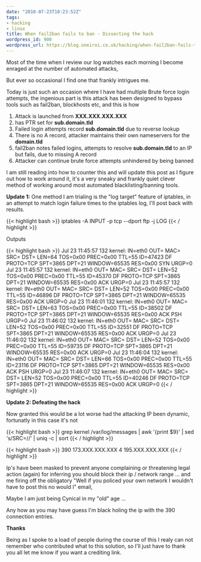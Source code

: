 ```yaml
---
date: "2010-07-23T10:23:52Z"
tags:
- hacking
- linux
title: When fail2ban fails to ban - Dissecting the hack
wordpress_id: 900
wordpress_url: https://blog.oneiroi.co.uk/hacking/when-fail2ban-fails-to-ban-dissecting-the-hack
---
```

Most of the time when I review our log watches each morning I become enraged at the number of automated attacks,

But ever so occasional I find one that frankly intrigues me.

Today is just such an occasion where I have had multiple Brute force login attempts, the ingenious part is this attack has been designed to bypass tools such as fail2ban, blockhosts etc, and this is how
<ol>
	<li>Attack is launched from <strong>XXX.XXX.XXX.XXX</strong></li>
	<li><strong></strong> has PTR set for <strong>sub.domain.tld</strong></li>
	<li>Failed login attempts record <strong>sub.domain.tld</strong> due to reverse lookup</li>
	<li>There is no A record, attacker maintains their own nameservers for the <strong>domain.tld</strong></li>
	<li>fail2ban notes failed logins, attempts to resolve <strong>sub.domain.tld</strong> to an IP but fails, due to missing A record</li>
	<li> Attacker can continue brute force attempts unhindered by being banned</li>
</ol>
I am still reading into how to counter this and will update this post as I figure out how to work around it, it's a very sneaky and frankly quiet clever method of working around most automated blacklisting/banning tools.

<strong>Update 1:</strong>
One method I am trialing is the "log target" feature of iptables, in an attempt to match login failure times to the iptables log, I'll post back with results.

{{< highlight bash >}}
iptables -A INPUT -p tcp --dport ftp -j LOG
{{< / highlight >}}

Outputs

{{< highlight bash >}}
Jul 23 11:45:57 132 kernel: IN=eth0 OUT= MAC=<mac addr> SRC=<connecitng ip> DST=<server ip> LEN=64 TOS=0x00 PREC=0x00 TTL=55 ID=47423 DF PROTO=TCP SPT=3865 DPT=21 WINDOW=65535 RES=0x00 SYN URGP=0 
Jul 23 11:45:57 132 kernel: IN=eth0 OUT= MAC=<mac addr> SRC=<connecitng ip> DST=<server ip> LEN=52 TOS=0x00 PREC=0x00 TTL=55 ID=45370 DF PROTO=TCP SPT=3865 DPT=21 WINDOW=65535 RES=0x00 ACK URGP=0 
Jul 23 11:45:57 132 kernel: IN=eth0 OUT= MAC=<mac addr> SRC=<connecitng ip> DST=<server ip> LEN=52 TOS=0x00 PREC=0x00 TTL=55 ID=46896 DF PROTO=TCP SPT=3865 DPT=21 WINDOW=65535 RES=0x00 ACK URGP=0 
Jul 23 11:46:01 132 kernel: IN=eth0 OUT= MAC=<mac addr> SRC=<connecitng ip> DST=<server ip> LEN=63 TOS=0x00 PREC=0x00 TTL=55 ID=38502 DF PROTO=TCP SPT=3865 DPT=21 WINDOW=65535 RES=0x00 ACK PSH URGP=0 
Jul 23 11:46:02 132 kernel: IN=eth0 OUT= MAC=<mac addr> SRC=<connecitng ip> DST=<server ip> LEN=52 TOS=0x00 PREC=0x00 TTL=55 ID=32551 DF PROTO=TCP SPT=3865 DPT=21 WINDOW=65535 RES=0x00 ACK URGP=0 
Jul 23 11:46:02 132 kernel: IN=eth0 OUT= MAC=<mac addr> SRC=<connecitng ip> DST=<server ip> LEN=52 TOS=0x00 PREC=0x00 TTL=55 ID=59735 DF PROTO=TCP SPT=3865 DPT=21 WINDOW=65535 RES=0x00 ACK URGP=0 
Jul 23 11:46:04 132 kernel: IN=eth0 OUT= MAC=<mac addr> SRC=<connecitng ip> DST=<server ip> LEN=66 TOS=0x00 PREC=0x00 TTL=55 ID=23116 DF PROTO=TCP SPT=3865 DPT=21 WINDOW=65535 RES=0x00 ACK PSH URGP=0 
Jul 23 11:46:07 132 kernel: IN=eth0 OUT= MAC=<mac addr> SRC=<connecitng ip> DST=<server ip> LEN=52 TOS=0x00 PREC=0x00 TTL=55 ID=40246 DF PROTO=TCP SPT=3865 DPT=21 WINDOW=65535 RES=0x00 ACK URGP=0 
{{< / highlight >}}

<strong>Update 2: Defeating the hack</strong>

Now granted this would be a lot worse had the attacking IP been dynamic, fortunatly in this case it's not

{{< highlight bash >}}
grep kernel /var/log/messages | awk '{print $9}' | sed 's/SRC=//' | uniq -c | sort
{{< / highlight >}}

{{< highlight bash >}}
390   173.XXX.XXX.XXX
      4 195.XXX.XXX.XXX
{{< / highlight >}}

Ip's have been masked to prevent anyone complaining or threatening legal action (again) for inferring you should block their ip / network range ... and me firing off the obligatory "Well if you policed your own network I wouldn't have to post this no would I" email, 

Maybe I am just being Cynical in my "old" age ...

Any how as you may have guess I'm black holing the ip with the 390 connection entries.

<strong>Thanks</strong>

Being as I spoke to a load of people during the course of this I realy can not remember who contributed what to this solution, so I'll just have to thank you all let me know if you want a crediting link.



